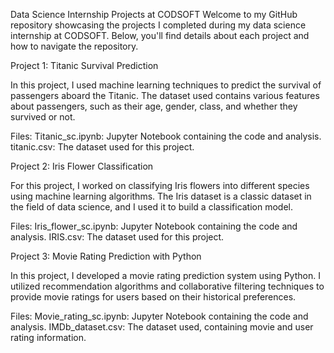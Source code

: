 Data Science Internship Projects at CODSOFT
Welcome to my GitHub repository showcasing the projects I completed during my data science internship at CODSOFT. Below, you'll find details about each project and how to navigate the repository.


Project 1: Titanic Survival Prediction

In this project, I used machine learning techniques to predict the survival of passengers aboard the Titanic. The dataset used contains various features about passengers, such as their age, gender, class, and whether they survived or not.

Files:
Titanic_sc.ipynb: Jupyter Notebook containing the code and analysis.
titanic.csv: The dataset used for this project.


Project 2: Iris Flower Classification

For this project, I worked on classifying Iris flowers into different species using machine learning algorithms. The Iris dataset is a classic dataset in the field of data science, and I used it to build a classification model.

Files:
Iris_flower_sc.ipynb: Jupyter Notebook containing the code and analysis.
IRIS.csv: The dataset used for this project.


Project 3: Movie Rating Prediction with Python

In this project, I developed a movie rating prediction system using Python. I utilized recommendation algorithms and collaborative filtering techniques to provide movie ratings for users based on their historical preferences.

Files:
Movie_rating_sc.ipynb: Jupyter Notebook containing the code and analysis.
IMDb_dataset.csv: The dataset used, containing movie and user rating information.
